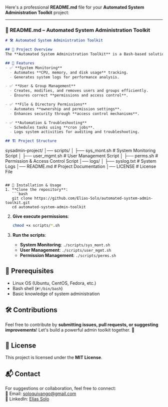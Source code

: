 Here's a professional **README.md** file for your **Automated System Administration Toolkit** project:  

---

### 📜 **README.md** – Automated System Administration Toolkit  

```markdown
# 🛠️ Automated System Administration Toolkit

## 📌 Project Overview
The **Automated System Administration Toolkit** is a Bash-based solution designed to streamline and automate common **Linux system administration** tasks. This project enhances efficiency, security, and monitoring for **system administrators** and **DevOps engineers**.

## 🚀 Features
- ✅ **System Monitoring**
  - Automates **CPU, memory, and disk usage** tracking.
  - Generates system logs for performance analysis.

- ✅ **User & Group Management**
  - Creates, modifies, and removes users and groups efficiently.
  - Ensures correct **permissions and access control**.

- ✅ **File & Directory Permissions**
  - Automates **ownership and permission settings**.
  - Enhances security through **access control mechanisms**.

- ✅ **Automation & Troubleshooting**
  - Schedules tasks using **cron jobs**.
  - Logs system activities for auditing and troubleshooting.

## 🏗️ Project Structure
```
sysadmin-project/
│── scripts/
│   ├── sys_mont.sh   # System Monitoring Script
│   ├── user_mgmt.sh  # User Management Script
│   ├── perms.sh      # Permission & Access Control Script
│── logs/
│   ├── syslog.txt    # System Logs
│── README.md         # Project Documentation
│── LICENSE           # License File
```

## 🔧 Installation & Usage
1. **Clone the repository**:
   ```bash
   git clone https://github.com/Elias-Solo/automated-system-admin-toolkit.git
   cd automated-system-admin-toolkit
   ```

2. **Give execute permissions**:
   ```bash
   chmod +x scripts/*.sh
   ```

3. **Run the scripts**:
   - **System Monitoring**: `./scripts/sys_mont.sh`
   - **User Management**: `./scripts/user_mgmt.sh`
   - **Permission Management**: `./scripts/perms.sh`

## 📌 Prerequisites
- Linux OS (Ubuntu, CentOS, Fedora, etc.)
- Bash shell (`#!/bin/bash`)
- Basic knowledge of system administration

## 🛠️ Contributions
Feel free to contribute by **submitting issues, pull requests, or suggesting improvements**! Let's build a powerful admin toolkit together. 🚀

## 📜 License
This project is licensed under the **MIT License**.

## 📬 Contact
For suggestions or collaboration, feel free to connect:  
📧 Email: soloquivango@gmail.com  
🔗 LinkedIn: [Elias Solo](https://www.linkedin.com/in/elias-solo)  
